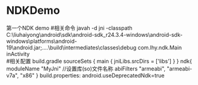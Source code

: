 # NDKDemo
第一个NDK demo
#相关命令
javah -d jni -classpath C:\liuhaiyong\android\sdk\android-sdk_r24.3.4-windows\android-sdk-windows\platforms\android-19\android.jar;..\..\build\intermediates\classes\debug com.lhy.ndk.Main
inActivity                               
#相关配置 build.gradle
 sourceSets {
        main {
            jniLibs.srcDirs = ['libs']
        }
    }
  ndk{
            moduleName "MyJni"  //设置库(so)文件名称
            abiFilters "armeabi", "armeabi-v7a", "x86"
        }
build.properties:
			android.useDeprecatedNdk=true
